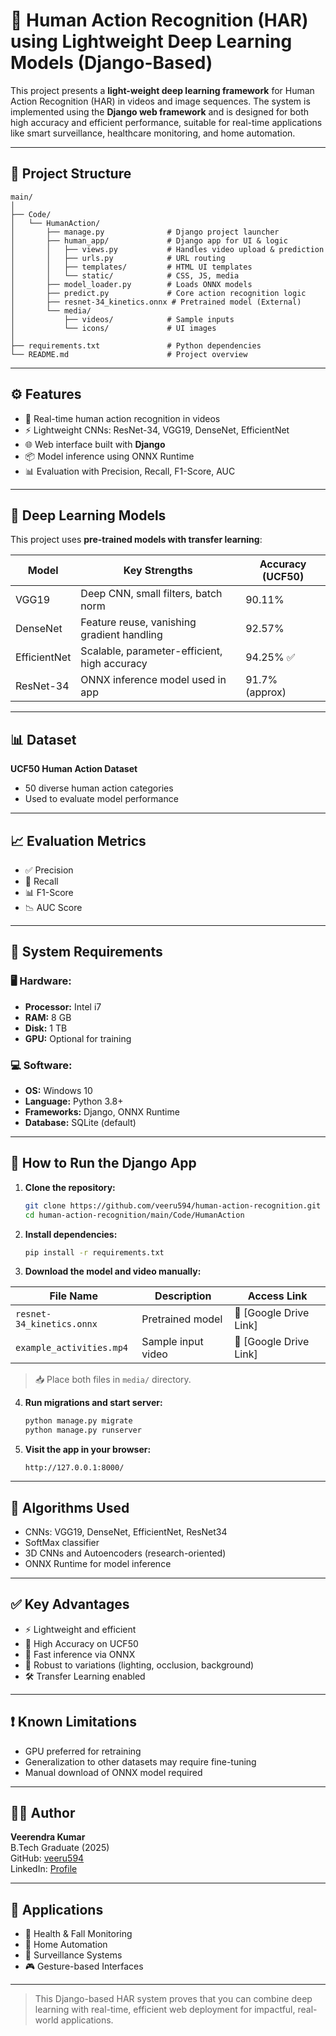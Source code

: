 
# 🧠 Human Action Recognition (HAR) using Lightweight Deep Learning Models (Django-Based)

This project presents a **light-weight deep learning framework** for Human Action Recognition (HAR) in videos and image sequences. The system is implemented using the **Django web framework** and is designed for both high accuracy and efficient performance, suitable for real-time applications like smart surveillance, healthcare monitoring, and home automation.

---

## 📁 Project Structure

```
main/
│
├── Code/
│   └── HumanAction/
│       ├── manage.py              # Django project launcher
│       ├── human_app/             # Django app for UI & logic
│       │   ├── views.py           # Handles video upload & prediction
│       │   ├── urls.py            # URL routing
│       │   ├── templates/         # HTML UI templates
│       │   └── static/            # CSS, JS, media
│       ├── model_loader.py        # Loads ONNX models
│       ├── predict.py             # Core action recognition logic
│       ├── resnet-34_kinetics.onnx # Pretrained model (External)
│       └── media/
│           ├── videos/            # Sample inputs
│           └── icons/             # UI images
│
├── requirements.txt               # Python dependencies
└── README.md                      # Project overview
```

---

## ⚙️ Features

- 🎥 Real-time human action recognition in videos
- ⚡ Lightweight CNNs: ResNet-34, VGG19, DenseNet, EfficientNet
- 🌐 Web interface built with **Django**
- 📦 Model inference using ONNX Runtime
- 📊 Evaluation with Precision, Recall, F1-Score, AUC

---

## 🧠 Deep Learning Models

This project uses **pre-trained models with transfer learning**:

| Model        | Key Strengths                              | Accuracy (UCF50) |
|--------------|---------------------------------------------|------------------|
| VGG19        | Deep CNN, small filters, batch norm         | 90.11%           |
| DenseNet     | Feature reuse, vanishing gradient handling  | 92.57%           |
| EfficientNet | Scalable, parameter-efficient, high accuracy| 94.25% ✅         |
| ResNet-34    | ONNX inference model used in app            | 91.7% (approx)   |

---

## 📊 Dataset

**UCF50 Human Action Dataset**
- 50 diverse human action categories
- Used to evaluate model performance

---

## 📈 Evaluation Metrics

- ✅ Precision
- 🔁 Recall
- 📊 F1-Score
- 📉 AUC Score

---

## 🔧 System Requirements

### 🖥️ Hardware:
- **Processor:** Intel i7
- **RAM:** 8 GB
- **Disk:** 1 TB
- **GPU:** Optional for training

### 💻 Software:
- **OS:** Windows 10
- **Language:** Python 3.8+
- **Frameworks:** Django, ONNX Runtime
- **Database:** SQLite (default)

---

## 🚀 How to Run the Django App

1. **Clone the repository:**
   ```bash
   git clone https://github.com/veeru594/human-action-recognition.git
   cd human-action-recognition/main/Code/HumanAction
   ```

2. **Install dependencies:**
   ```bash
   pip install -r requirements.txt
   ```

3. **Download the model and video manually:**

| File Name               | Description                       | Access Link        |
|------------------------|-----------------------------------|--------------------|
| `resnet-34_kinetics.onnx` | Pretrained model                 | 🔗 [Google Drive Link] |
| `example_activities.mp4`  | Sample input video               | 🔗 [Google Drive Link] |

> 📥 Place both files in `media/` directory.

4. **Run migrations and start server:**
   ```bash
   python manage.py migrate
   python manage.py runserver
   ```

5. **Visit the app in your browser:**
   ```
   http://127.0.0.1:8000/
   ```

---

## 🔬 Algorithms Used

- CNNs: VGG19, DenseNet, EfficientNet, ResNet34
- SoftMax classifier
- 3D CNNs and Autoencoders (research-oriented)
- ONNX Runtime for model inference

---

## ✅ Key Advantages

- ⚡ Lightweight and efficient
- 🎯 High Accuracy on UCF50
- 🔁 Fast inference via ONNX
- 🔄 Robust to variations (lighting, occlusion, background)
- 🛠️ Transfer Learning enabled

---

## ❗ Known Limitations

- GPU preferred for retraining
- Generalization to other datasets may require fine-tuning
- Manual download of ONNX model required

---

## 👨‍💻 Author

**Veerendra Kumar**  
B.Tech Graduate (2025)  
GitHub: [veeru594](https://github.com/veeru594)  
LinkedIn: [Profile](https://www.linkedin.com/in/veerendra-kumar-7615b2347/)

---

## 📌 Applications

- 🏥 Health & Fall Monitoring  
- 🏡 Home Automation  
- 🎥 Surveillance Systems  
- 🎮 Gesture-based Interfaces

---

> This Django-based HAR system proves that you can combine deep learning with real-time, efficient web deployment for impactful, real-world applications.
